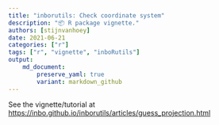 ```yaml
---
title: "inborutils: Check coordinate system"
description: "📦 R package vignette."
authors: [stijnvanhoey]
date: 2021-06-21
categories: ["r"]
tags: ["r", "vignette", "inboRutils"]
output: 
    md_document:
        preserve_yaml: true
        variant: markdown_github
---
```


See the vignette/tutorial at <https://inbo.github.io/inborutils/articles/guess_projection.html>
